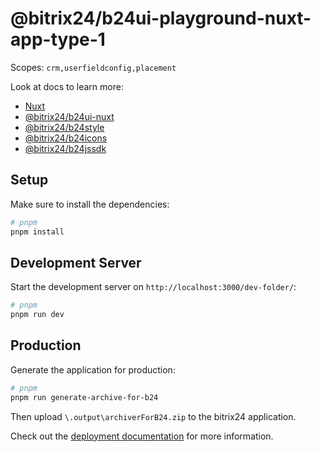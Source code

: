 # @bitrix24/b24ui-playground-nuxt-app-type-1

Scopes: `crm,userfieldconfig,placement`

Look at docs to learn more:

- [Nuxt](https://nuxt.com/docs/getting-started/introduction)
- [@bitrix24/b24ui-nuxt](https://bitrix24.github.io/b24ui/)
- [@bitrix24/b24style](https://bitrix24.github.io/b24style/)
- [@bitrix24/b24icons](https://bitrix24.github.io/b24icons/)
- [@bitrix24/b24jssdk](https://bitrix24.github.io/b24jssdk/)

## Setup

Make sure to install the dependencies:

```bash
# pnpm
pnpm install
```

## Development Server

Start the development server on `http://localhost:3000/dev-folder/`:

```bash
# pnpm
pnpm run dev
```

## Production

Generate the application for production:

```bash
# pnpm
pnpm run generate-archive-for-b24
```

Then upload `\.output\archiverForB24.zip` to the bitrix24 application.

Check out the [deployment documentation](https://nuxt.com/docs/getting-started/deployment) for more information.
